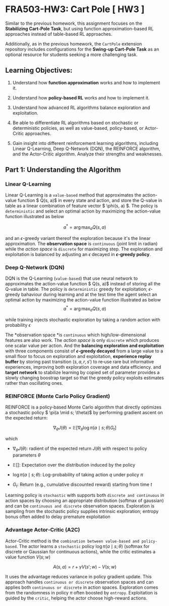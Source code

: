 # FRA503-HW3: Cart Pole [ HW3 ]
Similar to the previous homework, this assignment focuses on the **Stabilizing Cart-Pole Task**, but using function approximation-based RL approaches instead of table-based RL approaches.

Additionally, as in the previous homework, the `CartPole` extension repository includes configurations for the **Swing-up Cart-Pole Task** as an optional resource for students seeking a more challenging task.

## Learning Objectives:
1. Understand how **function approximation** works and how to implement it.

2. Understand how **policy-based RL** works and how to implement it.

3. Understand how advanced RL algorithms balance exploration and exploitation.

4. Be able to differentiate RL algorithms based on stochastic or deterministic policies, as well as value-based, policy-based, or Actor-Critic approaches. 

5. Gain insight into different reinforcement learning algorithms, including Linear Q-Learning, Deep Q-Network (DQN), the REINFORCE algorithm, and the Actor-Critic algorithm. Analyze their strengths and weaknesses.


## Part 1: Understanding the Algorithm
 
 ### Linear Q-Learning
 Linear Q-Learning is a `value-based` method that approximates the action-value function $ Q(s, a)$ in every state and action, and store the Q-value in table as a linear combination of feature vector $ \phi(s, a) $. The policy is `deterministic` and select an optimal action by maximizing the action-value function illustrated as below 

 $$ a^* = \arg\max_a Q(s, a) $$

 and an $\epsilon$-greedy variant thereof the exploration because it's the linear approximation. The **observation space** is `continuous` (joint limit in radian) while the *action space* is `discrete` for maximizing step. The exploration and exploitation is balanced by adjusting an $\epsilon$ decayed in **$\epsilon$-greedy policy**.

 ### Deep Q-Network (DQN)
 DQN is the Q-Learning (`value-based`) that use neural network to approximates the action-value function $ Q(s, a)$ instead of storing all the Q-value in table. The policy is `deterministic` greedy for exploitation; $\epsilon$-greedy bahaviour during learning and at the test time the agent select an optimal action by maximizing the action-value function illustrated as below 
 $$ a^* = \arg\max_a Q(s, a) $$

while training injects stochastic exploration by taking a random action with probability $\epsilon$

The *observation space *is `continuous` which high/low-dimensional features are also work. The *action space* is only `discrete` which produces one scalar value per action. And the **balancing exploration and exploitation** with three components consist of **$\epsilon$-greedy decayed** from a large value to a small floor to focus on exploration and exploitation, **experience replay buffer** by storing past transition $(s, a, r, s')$ to re‑use rare but informative experiences, improving both exploration coverage and data efficiency. and **target network** to stabilize learning by copied set of parameter provides a slowly changing boostrap target  so that the greedy policy exploits estimates rather than oscillating ones.

### REINFORCE (Monte Carlo Policy Gradient)
REINFORCE is a policy‑based Monte Carlo algorithm that directly optimizes a stochastic policy $ \pi(a \mid s; \theta)$ by performing gradient ascent on the expected return:

$$\nabla_{\theta} J(\theta) = \mathbb{E} \left[ \nabla_{\theta} \log \pi(a \mid s; \theta) G_t \right]
$$

which 
- $\nabla_{\theta} J(\theta)$: radient of the expected return $J(\theta)$ with respect to policy parameters $\theta$

- $\mathbb{E}[]$: Expectation over the distribution induced by the policy

- $\log \pi(a \mid s; \theta)$: Log-probability of taking action $q$ under policy $\pi$

- $G_t$: Return (e.g., cumulative discounted reward) starting from time $t$

Learning policy is `stochastic` with supports both `discrete and continuous` in action spaces by choosing an appropriate distribution (softmax of gaussian) and can be `continuous and discrete` observation spaces. Exploration is sampling from the stochastic policy supplies intrinsic exploration; entropy bonus often added to delay premature exploitation  

### Advantage Actor‑Critic (A2C)
Actor-Critic method is the `combination between value-based and policy-based`. The actor learns a `stochastic` policy  $\log \pi(a \mid s; \theta)$ (softmax for discrete or Gaussian for continuous actions),  while the critic estimates a value function $V(s; w)$

$$A(s, a) = r + \gamma V(s'; w) - V(s; w) $$

It uses the advantage reduces variance in policy gradient update. This approach handles `continuous or discrete` observation spaces and can applies both `continuous or discrete` in action spaces. Exploration comes from the randomness in policy $\pi$ often boosted by `entropy`. Exploitation is guided by the `critic`, helping the actor choose high-reward actions.  